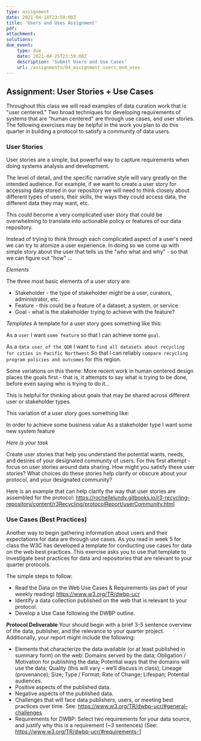 ```yaml
---
type: assignment
date: 2021-04-18T23:59:00Z
title: 'Users and Uses Assignment'
pdf:
attachment:
solutions:
due_event: 
    type: due
    date: 2021-04-25T23:59:00Z
    description: 'Submit Users and Use Cases'
    url: /assignments/04_assignment_users_and_uses
---
```

## Assignment: User Stories + Use Cases
Throughout this class we will read examples of data curation work that is "user centered." Two broad techniques for developing requirements of systems that are "human centered" are through use cases, and user stories. The following exercises may be helpful in the work you plan to do this quarter in building a protocol to satisfy a community of data users.

### User Stories
User stories are a simple, but powerful way to capture requirements when doing systems analysis and development.

The level of detail, and the specific narrative style will vary greatly on the intended audience. For example, if we want to create a user story for accessing data stored in our repository we will need to think closely about different types of users, their skills, the ways they could access data, the different data they may want, etc.

This could become a very complicated user story that could be overwhelming to translate into actionable policy or features of our data repository.

Instead of trying to think through each complicated aspect of a user's need we can try to atomize a user experience. In doing so we come up with simple story about the user that tells us the "who what and why" - so that we can figure out "how" ...

*Elements*

The three most basic elements of a user story are:
- Stakeholder - the type of stakeholder might be a user, curators, administrator, etc.
- Feature - this could be a feature of a dataset, a system, or service
- Goal - what is the stakeholder trying to achieve with the feature?

*Templates*
A template for a user story goes something like this:

As a `user` I want `some feature` so that I can achieve some `goal`.

As a `data user of the QDR` I want to `find all datasets about recycling for cities in Pacific Northwest` So that I can reliably `compare recycling program policies and outcomes` for this region.

Some variations on this theme: More recent work in human centered design places the goals first - that is, it attempts to say what is trying to be done, before even saying who is trying to do it...

This is helpful for thinking about goals that may be shared across different user or stakeholder types.

This variation of a user story goes something like:

In order to achieve some business value
As a stakeholder type
I want some new system feature

*Here is your task*

Create user stories that help you understand the potential wants, needs, and desires of your designated community of users. For this first attempt - focus on user stories around data sharing.  How might you satisfy these user stories? What choices do these stories help clarify or obscure about your protocol, and your designated community?

Here is an example that can help clarify the way that user stories are assembled for the protocol: https://rochellelundy.gitbooks.io/r3-recycling-repository/content/r3Recycling/protocolReport/userCommunity.html


### Use Cases (Best Practices)
Another way to begin gathering information about users and their expectations for data are through use cases. As you read in week 5 for class the W3C has developed a template for conducting use cases for data on the web best practices. This exercise asks you to use that template to investigate best practices for data and repositories that are relevant to your quarter protocols.

The simple steps to follow:
- Read the Data on the Web Use Cases & Requirements (as part of your weekly reading) https://www.w3.org/TR/dwbp-ucr
- Identify a data collection published on the web that is relevant to your protocol.
- Develop a Use Case following the DWBP outline.

**Protocol Deliverable**
Your should begin with a brief 3-5 sentence overview of the data, publisher, and the relevance to your quarter project. Additionally, your report might include the following:

- Elements that characterize the data available (or at least published in summary form) on the web: Domains served by the data; Obligation / Motivation for publishing the data; Potential ways that the domains will use the data; Quality (this will vary – we’ll discuss in class); Lineage (provenance); Size; Type / Format; Rate of Change; Lifespan; Potential audiences.
- Positive aspects of the published data.
- Negative aspects of the published data.
- Challenges that will face data publishers, users, or meeting best practices over time. See: https://www.w3.org/TR/dwbp-ucr/#general-challenges
- Requirements for DWBP: Select two requirements for your data source, and justify why this is a requirement (~3 sentences) (See: https://www.w3.org/TR/dwbp-ucr/#requirements-1


